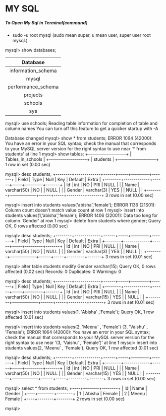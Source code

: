 # MY SQL

##### To Open My Sql in Terminal(command)
  * sudo -u root mysql 
  (sudo mean super, u mean user, super user root mysql.)


mysql> show databases;

| Database           |
|:------------------:|
| information_schema |
| mysql              |
| performance_schema |
| projects           |
| schools            |
| sys                |

mysql> use schools;
Reading table information for completion of table and column names
You can turn off this feature to get a quicker startup with -A

Database changed
mysql> show * from students;
ERROR 1064 (42000): You have an error in your SQL syntax; check the manual that corresponds to your MySQL server version for the right syntax to use near '* from students' at line 1
mysql> show tables;
+-------------------+
| Tables_in_schools |
+-------------------+
| students          |
+-------------------+
1 row in set (0.00 sec)

mysql> desc students;
+--------+-------------+------+-----+---------+-------+
| Field  | Type        | Null | Key | Default | Extra |
+--------+-------------+------+-----+---------+-------+
| Id     | int         | NO   | PRI | NULL    |       |
| Name   | varchar(50) | NO   |     | NULL    |       |
| Gender | varchar(3)  | YES  |     | NULL    |       |
+--------+-------------+------+-----+---------+-------+
3 rows in set (0.00 sec)

mysql> insert into students values('abisha','female');
ERROR 1136 (21S01): Column count doesn't match value count at row 1
mysql> insert into students values(1,'abisha','female');
ERROR 1406 (22001): Data too long for column 'Gender' at row 1
mysql> delete from students where gender;
Query OK, 0 rows affected (0.00 sec)

mysql> desc students;
+--------+-------------+------+-----+---------+-------+
| Field  | Type        | Null | Key | Default | Extra |
+--------+-------------+------+-----+---------+-------+
| Id     | int         | NO   | PRI | NULL    |       |
| Name   | varchar(50) | NO   |     | NULL    |       |
| Gender | varchar(3)  | YES  |     | NULL    |       |
+--------+-------------+------+-----+---------+-------+
3 rows in set (0.01 sec)

mysql> alter table students modify Gender varchar(15);
Query OK, 0 rows affected (0.02 sec)
Records: 0  Duplicates: 0  Warnings: 0

mysql> desc students;
+--------+-------------+------+-----+---------+-------+
| Field  | Type        | Null | Key | Default | Extra |
+--------+-------------+------+-----+---------+-------+
| Id     | int         | NO   | PRI | NULL    |       |
| Name   | varchar(50) | NO   |     | NULL    |       |
| Gender | varchar(15) | YES  |     | NULL    |       |
+--------+-------------+------+-----+---------+-------+
3 rows in set (0.01 sec)

mysql> insert into students values(1, 'Abisha' ,'Female');
Query OK, 1 row affected (0.01 sec)

mysql> insert into students values(2, 'Meenu' , 'Female') (3, 'Vaishu' , 'Female');
ERROR 1064 (42000): You have an error in your SQL syntax; check the manual that corresponds to your MySQL server version for the right syntax to use near '(3, 'Vaishu' , 'Female')' at line 1
mysql> insert into students values(2, 'Meenu' , 'Female');
Query OK, 1 row affected (0.01 sec)

mysql> desc students;
+--------+-------------+------+-----+---------+-------+
| Field  | Type        | Null | Key | Default | Extra |
+--------+-------------+------+-----+---------+-------+
| Id     | int         | NO   | PRI | NULL    |       |
| Name   | varchar(50) | NO   |     | NULL    |       |
| Gender | varchar(15) | YES  |     | NULL    |       |
+--------+-------------+------+-----+---------+-------+
3 rows in set (0.00 sec)

mysql> select * from students;
+----+--------+--------+
| Id | Name   | Gender |
+----+--------+--------+
|  1 | Abisha | Female |
|  2 | Meenu  | Female |
+----+--------+--------+
2 rows in set (0.00 sec)

mysql> 
